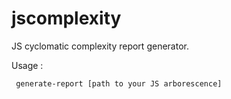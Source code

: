 jscomplexity
============

JS cyclomatic complexity report generator.

Usage : 

<code> generate-report [path to your JS arborescence]</code>
